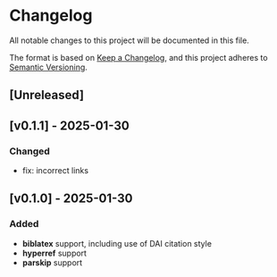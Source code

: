 # Changelog

All notable changes to this project will be documented in this file.

The format is based on [Keep a Changelog](https://keepachangelog.com/en/1.1.0/),
and this project adheres to [Semantic Versioning](https://semver.org/spec/v2.0.0.html).

## [Unreleased]

## [v0.1.1] - 2025-01-30

### Changed

- fix: incorrect links

## [v0.1.0] - 2025-01-30

### Added

- **biblatex** support, including use of DAI citation style
- **hyperref** support
- **parskip** support